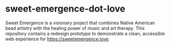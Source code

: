 # sweet-emergence-dot-love
Sweet Emergence is a visionary project that combines Native American bead artistry with the healing power of music and art therapy. This repository contains a redesign prototype to demonstrate a clean, accessible web experience for https://sweetemergence.love.
